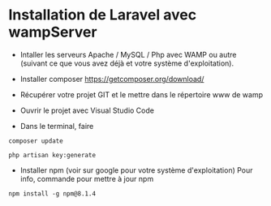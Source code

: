 # Installation de Laravel avec wampServer

- Intaller les serveurs Apache / MySQL / Php avec WAMP ou autre (suivant ce que vous avez déjà et votre système d'exploitation).

- Installer composer
https://getcomposer.org/download/

- Récupérer votre projet GIT et le mettre dans le répertoire www de wamp
- Ouvrir le projet avec Visual Studio Code
- Dans le terminal, faire
```
composer update

php artisan key:generate
```
- Installer npm (voir sur google pour votre système d'exploitation)
Pour info, commande pour mettre à jour npm
```
npm install -g npm@8.1.4
```
